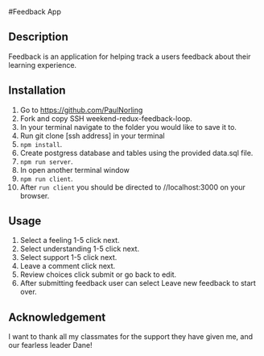 #Feedback App

## Description
Feedback is an application for helping track a users feedback about their learning experience.  


## Installation
1. Go to https://github.com/PaulNorling
2. Fork and copy SSH weekend-redux-feedback-loop.
4. In your terminal navigate to the folder you would like to save it to.
5. Run git clone [ssh address] in your terminal
6. `npm install`.
7. Create postgress database and tables using the provided data.sql file.
8. `npm run server`.
9. In  open another terminal window
10. `npm run client`.
11. After `run client` you should be directed to //localhost:3000 on your browser.

## Usage

1. Select a feeling 1-5 click next.
2. Select understanding 1-5 click next.
3. Select support 1-5 click next.
4. Leave a comment click next.
5. Review choices click submit or go back to edit.
6. After submitting feedback user can select Leave new feedback to start over.

## Acknowledgement

I want to thank all my classmates for the support they have given me, and our fearless leader Dane!
